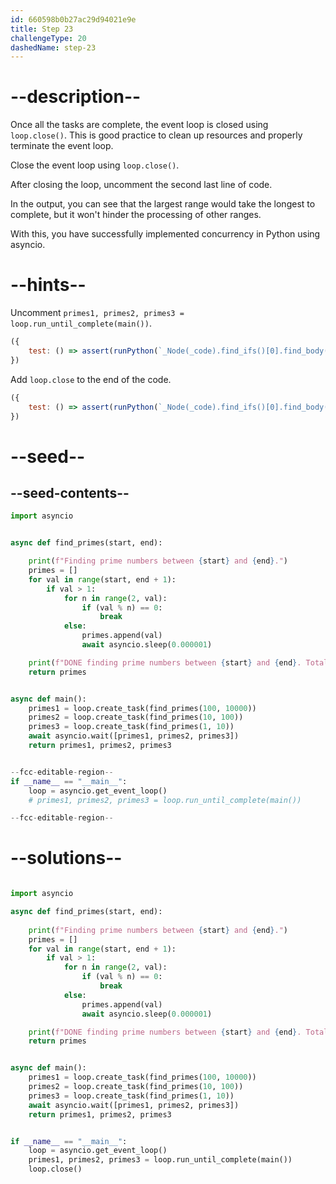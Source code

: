 ```yaml
---
id: 660598b0b27ac29d94021e9e
title: Step 23
challengeType: 20
dashedName: step-23
---
```


# --description--

Once all the tasks are complete, the event loop is closed using `loop.close()`. This is good practice to clean up resources and properly terminate the event loop.

Close the event loop using `loop.close()`.

After closing the loop, uncomment the second last line of code.

In the output, you can see that the largest range would take the longest to complete, but it won't hinder the processing of other ranges.

With this, you have successfully implemented concurrency in Python using asyncio.

# --hints--

Uncomment `primes1, primes2, primes3 = loop.run_until_complete(main())`.

```js
({
    test: () => assert(runPython(`_Node(_code).find_ifs()[0].find_body()[1].is_equivalent("primes1, primes2, primes3 = loop.run_until_complete(main())")`))
})
```

Add `loop.close` to the end of the code.

```js
({
    test: () => assert(runPython(`_Node(_code).find_ifs()[0].find_body()[2].is_equivalent("loop.close()")`))
})
```

# --seed--

## --seed-contents--


```py
import asyncio


async def find_primes(start, end):

    print(f"Finding prime numbers between {start} and {end}.")
    primes = []
    for val in range(start, end + 1):
        if val > 1:
            for n in range(2, val):
                if (val % n) == 0:
                    break
            else:
                primes.append(val)
                await asyncio.sleep(0.000001)

    print(f"DONE finding prime numbers between {start} and {end}. Total: {len(primes)}")
    return primes


async def main():
    primes1 = loop.create_task(find_primes(100, 10000))
    primes2 = loop.create_task(find_primes(10, 100))
    primes3 = loop.create_task(find_primes(1, 10))
    await asyncio.wait([primes1, primes2, primes3])
    return primes1, primes2, primes3


--fcc-editable-region--
if __name__ == "__main__":
    loop = asyncio.get_event_loop()
    # primes1, primes2, primes3 = loop.run_until_complete(main())

--fcc-editable-region--
```

# --solutions--

```py

import asyncio

async def find_primes(start, end):
    
    print(f"Finding prime numbers between {start} and {end}.")
    primes = []
    for val in range(start, end + 1):
        if val > 1:
            for n in range(2, val):
                if (val % n) == 0:
                    break
            else:
                primes.append(val)
                await asyncio.sleep(0.000001)

    print(f"DONE finding prime numbers between {start} and {end}. Total: {len(primes)}")
    return primes


async def main():
    primes1 = loop.create_task(find_primes(100, 10000))
    primes2 = loop.create_task(find_primes(10, 100))
    primes3 = loop.create_task(find_primes(1, 10))
    await asyncio.wait([primes1, primes2, primes3])
    return primes1, primes2, primes3


if __name__ == "__main__":
    loop = asyncio.get_event_loop()
    primes1, primes2, primes3 = loop.run_until_complete(main())
    loop.close()
```
